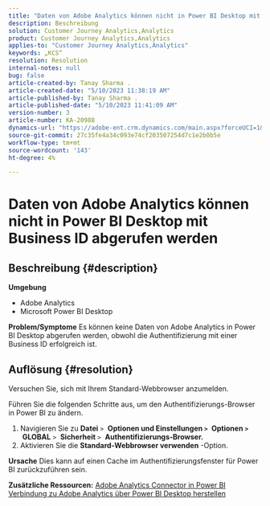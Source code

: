 ```yaml
---
title: "Daten von Adobe Analytics können nicht in Power BI Desktop mit Business ID abgerufen werden"
description: Beschreibung
solution: Customer Journey Analytics,Analytics
product: Customer Journey Analytics,Analytics
applies-to: "Customer Journey Analytics,Analytics"
keywords: „KCS“
resolution: Resolution
internal-notes: null
bug: false
article-created-by: Tanay Sharma .
article-created-date: "5/10/2023 11:38:19 AM"
article-published-by: Tanay Sharma .
article-published-date: "5/10/2023 11:41:09 AM"
version-number: 3
article-number: KA-20988
dynamics-url: "https://adobe-ent.crm.dynamics.com/main.aspx?forceUCI=1&pagetype=entityrecord&etn=knowledgearticle&id=35557f26-27ef-ed11-8849-6045bd0065b6"
source-git-commit: 27c35fe4a34c093e74cf203507254d7c1e2b0b5e
workflow-type: tm+mt
source-wordcount: '143'
ht-degree: 4%

---
```


# Daten von Adobe Analytics können nicht in Power BI Desktop mit Business ID abgerufen werden

## Beschreibung {#description}


<b>Umgebung</b>

- Adobe Analytics
- Microsoft Power BI Desktop




<b>Problem/Symptome</b>
Es können keine Daten von Adobe Analytics in Power BI Desktop abgerufen werden, obwohl die Authentifizierung mit einer Business ID erfolgreich ist.


## Auflösung {#resolution}


Versuchen Sie, sich mit Ihrem Standard-Webbrowser anzumelden.

Führen Sie die folgenden Schritte aus, um den Authentifizierungs-Browser in Power BI zu ändern.

1. Navigieren Sie zu <b>Datei</b> `>`  <b>Optionen und Einstellungen `>` </b> <b>Optionen `>` </b> <b>GLOBAL</b> `>`  <b>Sicherheit</b> `>`  <b>Authentifizierungs-Browser.</b>
2. Aktivieren Sie die <b>Standard-Webbrowser verwenden</b> -Option.


<b>Ursache</b>
Dies kann auf einen Cache im Authentifizierungsfenster für Power BI zurückzuführen sein.

<b>Zusätzliche Ressourcen:</b>
[Adobe Analytics Connector in Power BI](https://experienceleague.adobe.com/docs/analytics-learn/tutorials/integrations/power-bi/adobe-analytics-connector-in-power-bi.html?lang=en)
[Verbindung zu Adobe Analytics über Power BI Desktop herstellen](https://learn.microsoft.com/en-us/power-bi/connect-data/desktop-connect-adobe-analytics)
